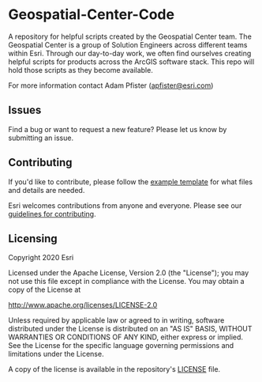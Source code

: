 # Geospatial-Center-Code

A repository for helpful scripts created by the Geospatial Center team. The Geospatial Center is a group of Solution Engineers across different teams within Esri. Through our day-to-day work, we often find ourselves creating helpful scripts for products across the ArcGIS software stack. This repo will hold those scripts as they become available.

For more information contact Adam Pfister ([apfister@esri.com](apfister@esri.com))

## Issues

Find a bug or want to request a new feature? Please let us know by submitting an issue.

## Contributing

If you'd like to contribute, please follow the [example template](https://github.com/Esri/Geospatial-Center-Code/issues/2) for what files and details are needed.

Esri welcomes contributions from anyone and everyone. Please see our [guidelines for contributing](https://github.com/esri/contributing).

## Licensing

Copyright 2020 Esri

Licensed under the Apache License, Version 2.0 (the "License");
you may not use this file except in compliance with the License.
You may obtain a copy of the License at

http://www.apache.org/licenses/LICENSE-2.0

Unless required by applicable law or agreed to in writing, software
distributed under the License is distributed on an "AS IS" BASIS,
WITHOUT WARRANTIES OR CONDITIONS OF ANY KIND, either express or implied.
See the License for the specific language governing permissions and
limitations under the License.

A copy of the license is available in the repository's [LICENSE](LICENSE.txt) file.
